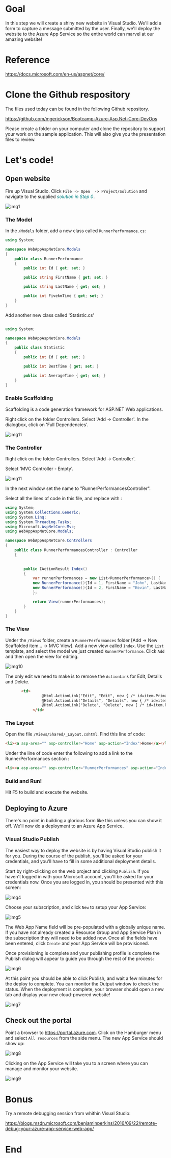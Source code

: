 # Goal
In this step we will create a shiny new website in Visual Studio. We'll add a form to capture a message submitted by the user. Finally, we'll deploy the website to the Azure App Service so the entire world can marvel at our amazing website!

# Reference

https://docs.microsoft.com/en-us/aspnet/core/

# Clone the Github respository
The files used today can be found in the following Github repository.

https://github.com/mgerickson/Bootcamp-Azure-Asp.Net-Core-DevOps

Please create a folder on your computer and clone the repository to support your work on the sample application. This will also give you the presentation files to review.

# Let's code!
## Open website
Fire up Visual Studio. Click `File -> Open  -> Project/Solution` and navigate to the supplied <span style="color:teal">*solution in Step 0*</span>.

![img1][img1]

### The Model

In the `/Models` folder, add a new class called `RunnerPerformance.cs`:

```cs
using System;

namespace WebAppAspNetCore.Models
{
    public class RunnerPerformance
    {
        public int Id { get; set; }

        public string FirstName { get; set; }

        public string LastName { get; set; }

        public int FivekmTime { get; set; }
    }
}
```

Add another new class called 'Statistic.cs'

```cs

using System;

namespace WebAppAspNetCore.Models
{
    public class Statistic
    {
        public int Id { get; set; }

        public int BestTime { get; set; }

        public int AverageTime { get; set; }
    }
}

```

### Enable Scaffolding

Scaffolding is a code generation framework for ASP.NET Web applications. 

Right click on the folder Controllers. Select 'Add -> Controller'. In the dialogbox, click on 'Full Dependencies'.

![img11][img11]

### The Controller

Right click on the folder Controllers. Select 'Add -> Controller'. 

Select 'MVC Controller - Empty'. 

![img11][img12]

In the next window set the name to "RunnerPerformancesController".

Select all the lines of code in this file, and replace with :

```cs
using System;
using System.Collections.Generic;
using System.Linq;
using System.Threading.Tasks;
using Microsoft.AspNetCore.Mvc;
using WebAppAspNetCore.Models;

namespace WebAppAspNetCore.Controllers
{
    public class RunnerPerformancesController : Controller
    {

       
        public IActionResult Index()
        {
            var runnerPerformances = new List<RunnerPerformance>() {
            new RunnerPerformance(){Id = 1, FirstName = "John", LastName = "Smith", FivekmTime = 15},
            new RunnerPerformance(){Id = 2, FirstName = "Kevin", LastName = "Brady", FivekmTime = 10}
            };

            return View(runnerPerformances);
        }
    }
}
```

### The View

Under the `/Views` folder, create a `RunnerPerformances` folder [Add -> New Scaffolded item... -> MVC View]. Add a new view called `Index`. Use the `List` template, and select the model we just created `RunnerPerformance`. Click `Add` and then open the view for editing.

![img10][img10]

The only edit we need to make is to remove the `ActionLink` for Edit, Details and Delete.

```html
       <td>
                @Html.ActionLink("Edit", "Edit", new { /* id=item.PrimaryKey */ }) |
                @Html.ActionLink("Details", "Details", new { /* id=item.PrimaryKey */ }) |
                @Html.ActionLink("Delete", "Delete", new { /* id=item.PrimaryKey */ })
            </td>
```

### The Layout

Open the file `/Views/Shared/_Layout.cshtml`. Find this line of code:

```html
<li><a asp-area="" asp-controller="Home" asp-action="Index">Home</a></li>
```

Under the line of code enter the following to add a link to the RunnerPerformances section :

```html
<li><a asp-area="" asp-controller="RunnerPerformances" asp-action="Index">RunnerPerformances</a></li>
```

### Build and Run!

Hit F5 to build and execute the website.

## Deploying to Azure

There's no point in building a glorious form like this unless you can show it off. We'll now do a deployment to an Azure App Service.

### Visual Studio Publish

The easiest way to deploy the website is by having Visual Studio publish it for you. During the course of the publish, you'll be asked for your credentials, and you'll have to fill in some additional deployment details.

Start by right-clicking on the web project and clicking `Publish`. If you haven't logged in with your Microsoft account, you'll be asked for your credentials now. Once you are logged in, you should be presented with this screen:

![img4][img4]

Choose your subscription, and click `New` to setup your App Service:

![img5][img5]

The Web App Name field will be pre-populated with a globally unique name. If you have not already created a Resource Group and App Service Plan in the subscription they will need to be added now. Once all the fields have been entered, click `Create` and your App Service will be provisioned.

Once provisioning is complete and your publishing profile is complete the Publish dialog will appear to guide you through the rest of the process:

![img6][img6]

At this point you should be able to click Publish, and wait a few minutes for the deploy to complete. You can monitor the Output window to check the status. When the deployment is complete, your browser should open a new tab and display your new cloud-powered website!

![img7][img7]

## Check out the portal

Point a browser to https://portal.azure.com. Click on the Hamburger menu and select `All resources` from the side menu. The new App Service should show up:

![img8][img8]

Clicking on the App Service will take you to a screen where you can manage and monitor your website.

![img9][img9]

Bonus
=====

Try a remote debugging session from whithin Visual Studio:

https://blogs.msdn.microsoft.com/benjaminperkins/2016/09/22/remote-debug-your-azure-app-service-web-app/

# End

[img1]: Media/img1.png "New Project"
[img4]: Media/img4.png "Create new App Service"
[img5]: Media/img5.png "Add App Service details"
[img6]: Media/img6.png "Publish website"
[img7]: Media/img7.png "Deployed website in browser"
[img8]: Media/img8.png "Azure Resources screen"
[img9]: Media/img9.png "Web app management screen"
[img10]: Media/img10.png "Add a view"
[img11]: Media/img11.png "Scaffolding"
[img12]: Media/img12.png "Add Scaffold"